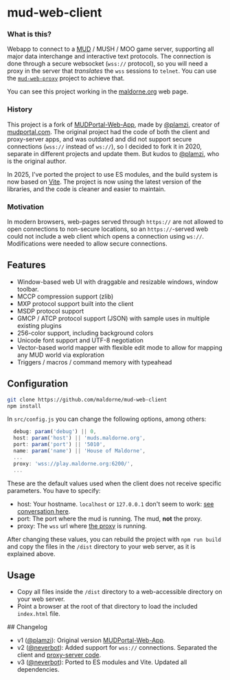 # mud-web-client

### What is this?

Webapp to connect to a [MUD](https://en.wikipedia.org/wiki/MUD) / MUSH / MOO game server, supporting all major data interchange and interactive text protocols. The connection is done through a secure websocket (`wss://` protocol), so you will need a proxy in the server that _translates_ the `wss` sessions to `telnet`. You can use the [`mud-web-proxy`](https://github.com/maldorne/mud-web-proxy) project to achieve that.

You can see this project working in the [maldorne.org](https://maldorne.org/play/) web page.

### History

This project is a fork of [MUDPortal-Web-App](https://github.com/plamzi/MUDPortal-Web-App), made by [@plamzi](https://github.com/plamzi), creator of [mudportal.com](http://www.mudportal.com/). The original project had the code of both the client and proxy-server apps, and was outdated and did not support secure connections (`wss://` instead of `ws://`), so I decided to fork it in 2020, separate in different projects and update them. But kudos to [@plamzi](https://github.com/plamzi), who is the original author.

In 2025, I've ported the project to use ES modules, and the build system is now based on [Vite](https://vitejs.dev/). The project is now using the latest version of the libraries, and the code is cleaner and easier to maintain. 

### Motivation

In modern browsers, web-pages served through `https://` are not allowed to open connections to non-secure locations, so an `https://`-served web could not include a web client which opens a connection using `ws://`. Modifications were needed to allow secure connections.

## Features

  * Window-based web UI with draggable and resizable windows, window toolbar.
  * MCCP compression support (zlib)
  * MXP protocol support built into the client
  * MSDP protocol support
  * GMCP / ATCP protocol support (JSON) with sample uses in multiple existing plugins
  * 256-color support, including background colors
  * Unicode font support and UTF-8 negotiation
  * Vector-based world mapper with flexible edit mode to allow for mapping any MUD world via exploration
  * Triggers / macros / command memory with typeahead

## Configuration

``` bash
git clone https://github.com/maldorne/mud-web-client
npm install
```

In `src/config.js` you can change the following options, among others:

``` javascript
  debug: param('debug') || 0,
  host: param('host') || 'muds.maldorne.org',
  port: param('port') || '5010',
  name: param('name') || 'House of Maldorne',
  ...
  proxy: 'wss://play.maldorne.org:6200/',
  ...
```

These are the default values used when the client does not receive specific parameters. You have to specify:
 * host: Your hostname. `localhost` or `127.0.0.1` don't seem to work: [see conversation here](https://github.com/maldorne/mud-web-proxy/issues/5#issuecomment-866464161).
 * port: The port where the mud is running. The mud, **not** the proxy.
 * proxy: The `wss` url where [the proxy](https://github.com/maldorne/mud-web-proxy) is running.

After changing these values, you can rebuild the project with `npm run build` and copy the files in the `/dist` directory to your web server, as it is explained above.

## Usage

* Copy all files inside the `/dist` directory to a web-accessible directory on your web server.
* Point a browser at the root of that directory to load the included `index.html` file.

## Changelog

* v1 ([@plamzi](https://github.com/plamzi)): Original version [MUDPortal-Web-App](https://github.com/plamzi/MUDPortal-Web-App).
* v2 ([@neverbot](https://github.com/neverbot)): Added support for `wss://` connections. Separated the client and [proxy-server code](https://github.com/maldorne/mud-web-proxy).
* v3 ([@neverbot](https://github.com/neverbot)): Ported to ES modules and Vite. Updated all dependencies. 
